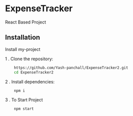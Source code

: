 
# ExpenseTracker

React Based Project


## Installation

Install my-project

1 . Clone the repository:

```bash
    https://github.com/Yash-panchall/ExpenseTracker2.git
    cd ExpenseTracker2
```

2 . Install dependencies:

```bash
    npm i
```

3 . To Start Project

```bash
    npm start
```

    
